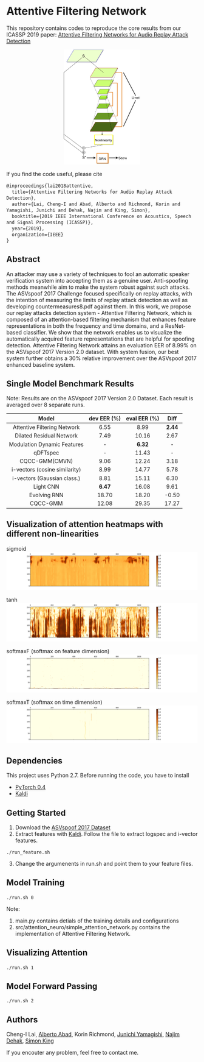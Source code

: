 # Attentive Filtering Network
This repository contains codes to reproduce the core results from our ICASSP 2019 paper: [Attentive Filtering Networks for Audio Replay Attack Detection](https://arxiv.org/pdf/1810.13048.pdf)
 
<p align="center">
 <img src="github_image/attention_filter_network.png" width="40%">
</p>

If you find the code useful, please cite
```
@inproceedings{lai2018attentive,
  title={Attentive Filtering Networks for Audio Replay Attack Detection},
  author={Lai, Cheng-I and Abad, Alberto and Richmond, Korin and Yamagishi, Junichi and Dehak, Najim and King, Simon},
  booktitle={2019 IEEE International Conference on Acoustics, Speech and Signal Processing (ICASSP)},
  year={2019},
  organization={IEEE}
}
```

## Abstract 
An attacker may use a variety of techniques to fool an automatic speaker verification system into accepting them as a genuine user. Anti-spoofing methods meanwhile aim to make the system robust against such attacks. The ASVspoof 2017 Challenge focused specifically on replay attacks, with the intention of measuring the limits of replay attack detection as well as developing countermeasures8.pdf against them. In this work, we propose our replay attacks detection system - Attentive Filtering Network, which is composed of an attention-based filtering mechanism that enhances feature representations in both the frequency and time domains, and a ResNet-based classifier. We show that the network enables us to visualize the automatically acquired feature representations that are helpful for spoofing detection. Attentive Filtering Network attains an evaluation EER of 8.99% on the ASVspoof 2017 Version 2.0 dataset. With system fusion, our best system further obtains a 30% relative improvement over the ASVspoof 2017 enhanced baseline system.

## Single Model Benchmark Results
Note: Results are on the ASVspoof 2017 Version 2.0 Dataset. Each result is averaged over 8 separate runs. 

|            Model             | dev EER (%) | eval EER (%) |  Diff  | 
| :--------------------------: | :---------: | :----------: |  :--:  |
| Attentive Filtering Network  |    6.55     |     8.99     |**2.44**|
|   Dilated Residual Network   |    7.49     |    10.16     |  2.67  |
|   Modulation Dynamic Features|    -        |   **6.32**   |  -     |
| qDFTspec                     |    -        |    11.43     |  -     |
| CQCC-GMM(CMVN)               |    9.06     |    12.24     |  3.18  |
| i-vectors (cosine similarity)|    8.99     |    14.77     |  5.78  |
| i-vectors (Gaussian class.)  |    8.81     |    15.11     |  6.30  |
| Light CNN                    |  **6.47**   |    16.08     |  9.61  |
| Evolving RNN                 |   18.70     |    18.20     |  -0.50 |
| CQCC-GMM                     |   12.08     |    29.35     |  17.27 |


## Visualization of attention heatmaps with different non-linearities
sigmoid
![sigmoid](github_image/sigmoid.png)

tanh
![tanh](github_image/tanh.png)

softmaxF (softmax on feature dimension)
![softmaxF (softmax on feature dimension)](github_image/softmaxF.png)

softmaxT (softmax on time dimension)
![softmaxT (softmax on time dimension)](github_image/softmaxT.png)

## Dependencies
This project uses Python 2.7. Before running the code, you have to install
* [PyTorch 0.4](https://pytorch.org/)
* [Kaldi](https://github.com/kaldi-asr/kaldi)

## Getting Started 
1. Download the [ASVspoof 2017 Dataset](http://www.asvspoof.org/index2017.html)
2. Extract features with [Kaldi](https://github.com/kaldi-asr/kaldi). Follow the file to extract logspec and i-vector features. 
```
./run_feature.sh 
```
3. Change the argumenents in run.sh and point them to your feature files. 

## Model Training 
```
./run.sh 0
```
Note: 
1. main.py contains detials of the training details and configurations
2. src/attention_neuro/simple_attention_network.py contains the implementation of Attentive Filtering Network.

## Visualizing Attention
```
./run.sh 1
```

## Model Forward Passing
```
./run.sh 2
```

## Authors 
Cheng-I Lai, [Alberto Abad](https://www.l2f.inesc-id.pt/w/Alberto_Abad_Gareta), Korin Richmond, [Junichi Yamagishi](https://nii-yamagishilab.github.io), [Najim Dehak](https://engineering.jhu.edu/ece/faculty/najim-dehak/), [Simon King](http://homepages.inf.ed.ac.uk/simonk/)

If you encouter any problem, feel free to contact me. 
